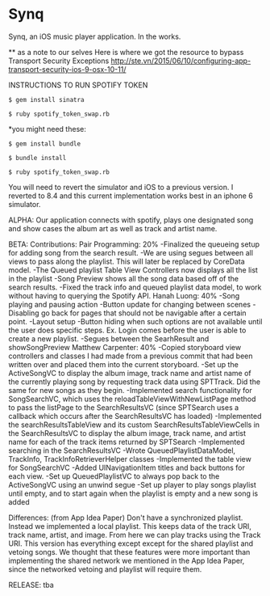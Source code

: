 # Synq
Synq, an iOS music player application. In the works.

** as a note to our selves
Here is where we got the resource to bypass Transport Security Exceptions
http://ste.vn/2015/06/10/configuring-app-transport-security-ios-9-osx-10-11/


INSTRUCTIONS TO RUN SPOTIFY TOKEN
```
$ gem install sinatra
```
```
$ ruby spotify_token_swap.rb
```
*you might need these:
```
$ gem install bundle
```
```
$ bundle install
```
```
$ ruby spotify_token_swap.rb
```
You will need to revert the simulator and iOS to a previous version. I reverted to 8.4 and this current implementation works best in an iphone 6 simulator.

ALPHA: Our application connects with spotify, plays one designated song and show cases the album art as well as track and artist name. 

BETA: 
Contributions:
Pair Programming: 20%
-Finalized the queueing setup for adding song from the search result.
-We are using segues between all views to pass along the playlist. This will later be replaced by CoreData model.
-The Queued playlist Table View Controllers now displays all the list in the playlist
-Song Preview shows all the song data based off of the search results.
-Fixed the track info and queued playlist data model, to work without having to querying the Spotify API.
Hanah Luong: 40%
-Song playing and pausing action
-Button update for changing between scenes
-Disabling go back for pages that should not be navigable after a certain point.
-Layout setup
-Button hiding when such options are not available until the user does specific steps. Ex. Login comes before the user is able to create a new playlist.
-Segues between the SearhResult and showSongPreview
Matthew Carpenter: 40%
-Copied storyboard view controllers and classes I had made from a previous commit that had been
written over and placed them into the current storyboard.
-Set up the ActiveSongVC to display the album image, track name and artist name of the 
currently playing song by requesting track data using SPTTrack. Did the same for new songs
as they begin.
-Implemented search functionality for SongSearchVC, which uses the 
reloadTableViewWithNewListPage method to pass the listPage to the SearchResultsVC 
(since SPTSearch uses a callback which occurs after the SearchResultsVC has loaded)
-Implemented the searchResultsTableView and its custom SearchResultsTableViewCells
in the SearchResultsVC to display the album image, track name, and artist name for each
of the track items returned by SPTSearch
-Implemented searching in the SearchResultsVC
-Wrote QueuedPlaylistDataModel, TrackInfo, TrackInfoRetrieverHelper classes
-Implemented the table view for SongSearchVC
-Added UINavigationItem titles and back buttons for each view.
-Set up QueuedPlaylistVC to always pop back to the ActiveSongVC using an unwind segue
-Set up player to play songs playlist until empty, and to start again when the playlist is empty and a new song is added 

Differences: (from App Idea Paper)
Don't have a synchronized playlist. Instead we implemented a local playlist. This keeps data of the track URI, track name, artist, and image. From here we can play tracks using the Track URI. This version has everything except except for the shared playlist and vetoing songs. We thought that these features were more important than implementing the shared network we mentioned in the App Idea Paper, since the networked vetoing and playlist will require them.

RELEASE: tba
